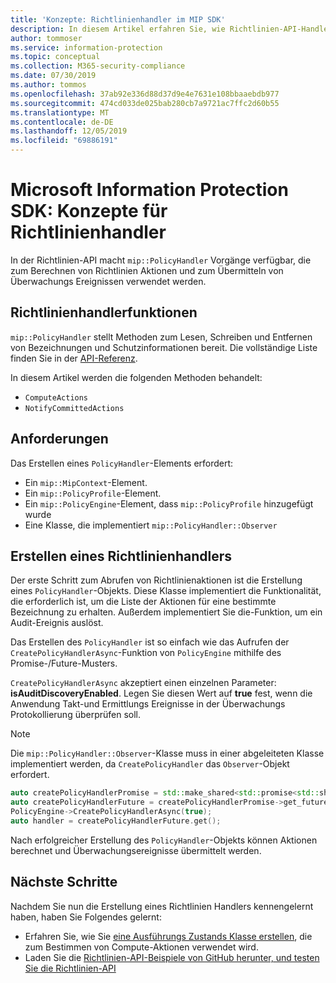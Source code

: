 ```yaml
---
title: 'Konzepte: Richtlinienhandler im MIP SDK'
description: In diesem Artikel erfahren Sie, wie Richtlinien-API-Handler für Aufrufe erstellt und implementiert werden.
author: tommoser
ms.service: information-protection
ms.topic: conceptual
ms.collection: M365-security-compliance
ms.date: 07/30/2019
ms.author: tommos
ms.openlocfilehash: 37ab92e336d88d37d9e4e7631e108bbaaebdb977
ms.sourcegitcommit: 474cd033de025bab280cb7a9721ac7ffc2d60b55
ms.translationtype: MT
ms.contentlocale: de-DE
ms.lasthandoff: 12/05/2019
ms.locfileid: "69886191"
---
```

# <a name="microsoft-information-protection-sdk---policy-handler-concepts"></a>Microsoft Information Protection SDK: Konzepte für Richtlinienhandler

In der Richtlinien-API macht `mip::PolicyHandler` Vorgänge verfügbar, die zum Berechnen von Richtlinien Aktionen und zum Übermitteln von Überwachungs Ereignissen verwendet werden.

## <a name="policy-handler-functions"></a>Richtlinienhandlerfunktionen

`mip::PolicyHandler` stellt Methoden zum Lesen, Schreiben und Entfernen von Bezeichnungen und Schutzinformationen bereit. Die vollständige Liste finden Sie in der [API-Referenz](reference/class_mip_PolicyHandler.md).

In diesem Artikel werden die folgenden Methoden behandelt:

- `ComputeActions`
- `NotifyCommittedActions`

## <a name="requirements"></a>Anforderungen

Das Erstellen eines `PolicyHandler`-Elements erfordert:

- Ein `mip::MipContext`-Element.
- Ein `mip::PolicyProfile`-Element.
- Ein `mip::PolicyEngine`-Element, dass `mip::PolicyProfile` hinzugefügt wurde
- Eine Klasse, die implementiert `mip::PolicyHandler::Observer`

## <a name="create-a-policy-handler"></a>Erstellen eines Richtlinienhandlers

Der erste Schritt zum Abrufen von Richtlinienaktionen ist die Erstellung eines `PolicyHandler`-Objekts. Diese Klasse implementiert die Funktionalität, die erforderlich ist, um die Liste der Aktionen für eine bestimmte Bezeichnung zu erhalten. Außerdem implementiert Sie die-Funktion, um ein Audit-Ereignis auslöst.

Das Erstellen des `PolicyHandler` ist so einfach wie das Aufrufen der `CreatePolicyHandlerAsync`-Funktion von `PolicyEngine` mithilfe des Promise-/Future-Musters.

`CreatePolicyHandlerAsync` akzeptiert einen einzelnen Parameter: **isAuditDiscoveryEnabled**. Legen Sie diesen Wert auf **true** fest, wenn die Anwendung Takt-und Ermittlungs Ereignisse in der Überwachungs Protokollierung überprüfen soll.

> [!NOTE]
> Die `mip::PolicyHandler::Observer`-Klasse muss in einer abgeleiteten Klasse implementiert werden, da `CreatePolicyHandler` das `Observer`-Objekt erfordert. 

```cpp
auto createPolicyHandlerPromise = std::make_shared<std::promise<std::shared_ptr<mip::PolicyHandler>>>();
auto createPolicyHandlerFuture = createPolicyHandlerPromise->get_future();
PolicyEngine->CreatePolicyHandlerAsync(true);
auto handler = createPolicyHandlerFuture.get();
```

Nach erfolgreicher Erstellung des `PolicyHandler`-Objekts können Aktionen berechnet und Überwachungsereignisse übermittelt werden.

## <a name="next-steps"></a>Nächste Schritte

Nachdem Sie nun die Erstellung eines Richtlinien Handlers kennengelernt haben, haben Sie Folgendes gelernt:

- Erfahren Sie, wie Sie [eine Ausführungs Zustands Klasse erstellen](concept-handler-policy-executionstate-cpp.md), die zum Bestimmen von Compute-Aktionen verwendet wird.
- Laden Sie die [Richtlinien-API-Beispiele von GitHub herunter, und testen Sie die Richtlinien-API](https://azure.microsoft.com/resources/samples/?sort=0&term=mipsdk+policyapi)
